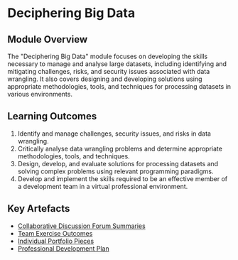 # Deciphering Big Data

## Module Overview

The "Deciphering Big Data" module focuses on developing the skills necessary to manage and analyse large datasets, including identifying and mitigating challenges, risks, and security issues associated with data wrangling. It also covers designing and developing solutions using appropriate methodologies, tools, and techniques for processing datasets in various environments.

## Learning Outcomes

1. Identify and manage challenges, security issues, and risks in data wrangling.
2. Critically analyse data wrangling problems and determine appropriate methodologies, tools, and techniques.
3. Design, develop, and evaluate solutions for processing datasets and solving complex problems using relevant programming paradigms.
4. Develop and implement the skills required to be an effective member of a development team in a virtual professional environment.

## Key Artefacts

- [Collaborative Discussion Forum Summaries](Collaborative_Discussions/discussion_summary1.md)
- [Team Exercise Outcomes](Team_Exercises/exercise1_results.md)
- [Individual Portfolio Pieces](Individual_Work/individual_task1.md)
- [Professional Development Plan](Professional_Development/PDP.md)

